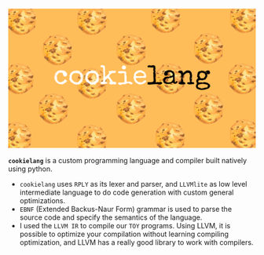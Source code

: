 ![](./cookielang.png)

**`cookielang`** is a custom programming language and compiler built natively using python.

-   `cookielang` uses `RPLY` as its lexer and parser, and `LLVMlite` as low level intermediate language to do code generation with custom general optimizations.
-   `EBNF` (Extended Backus-Naur Form) grammar is used to parse the source code and specify the semantics of the language.
-   I used the `LLVM IR` to compile our `TOY` programs. Using LLVM, it is possible to optimize your compilation without learning compiling optimization, and LLVM has a really good library to work with compilers.
